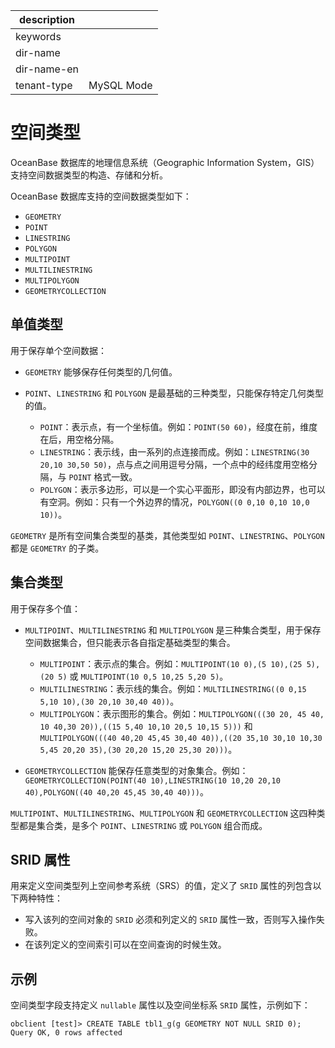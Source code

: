 |description||
|---|---|
|keywords||
|dir-name||
|dir-name-en||
|tenant-type|MySQL Mode|

# 空间类型

OceanBase 数据库的地理信息系统（Geographic Information System，GIS）支持空间数据类型的构造、存储和分析。

OceanBase 数据库支持的空间数据类型如下：

* `GEOMETRY`
* `POINT`
* `LINESTRING`
* `POLYGON`
* `MULTIPOINT`
* `MULTILINESTRING`
* `MULTIPOLYGON`
* `GEOMETRYCOLLECTION`

## 单值类型

用于保存单个空间数据：

* `GEOMETRY` 能够保存任何类型的几何值。

* `POINT`、`LINESTRING` 和 `POLYGON` 是最基础的三种类型，只能保存特定几何类型的值。

  * `POINT`：表示点，有一个坐标值。例如：`POINT(50 60)`，经度在前，维度在后，用空格分隔。
  * `LINESTRING`：表示线，由一系列的点连接而成。例如：`LINESTRING(30 20,10 30,50 50)`，点与点之间用逗号分隔，一个点中的经纬度用空格分隔，与 `POINT` 格式一致。
  * `POLYGON`：表示多边形，可以是一个实心平面形，即没有内部边界，也可以有空洞。例如：只有一个外边界的情况，`POLYGON((0 0,10 0,10 10,0 10))`。

`GEOMETRY` 是所有空间集合类型的基类，其他类型如 `POINT`、`LINESTRING`、`POLYGON` 都是 `GEOMETRY` 的子类。

## 集合类型

用于保存多个值：

* `MULTIPOINT`、`MULTILINESTRING` 和 `MULTIPOLYGON` 是三种集合类型，用于保存空间数据集合，但只能表示各自指定基础类型的集合。

  * `MULTIPOINT`：表示点的集合。例如：`MULTIPOINT(10 0),(5 10),(25 5),(20 5)` 或 `MULTIPOINT(10 0,5 10,25 5,20 5)`。
  * `MULTILINESTRING`：表示线的集合。例如：`MULTILINESTRING((0 0,15 5,10 10),(30 20,10 30,40 40))`。
  * `MULTIPOLYGON`：表示图形的集合。例如：`MULTIPOLYGON(((30 20, 45 40, 10 40,30 20)),((15 5,40 10,10 20,5 10,15 5)))` 和 `MULTIPOLYGON(((40 40,20 45,45 30,40 40)),((20 35,10 30,10 10,30 5,45 20,20 35),(30 20,20 15,20 25,30 20)))`。

* `GEOMETRYCOLLECTION` 能保存任意类型的对象集合。例如：`GEOMETRYCOLLECTION(POINT(40 10),LINESTRING(10 10,20 20,10 40),POLYGON((40 40,20 45,45 30,40 40)))`。

`MULTIPOINT`、`MULTILINESTRING`、`MULTIPOLYGON` 和 `GEOMETRYCOLLECTION` 这四种类型都是集合类，是多个 `POINT`、`LINESTRING` 或 `POLYGON` 组合而成。

## SRID 属性

用来定义空间类型列上空间参考系统（SRS）的值，定义了 `SRID` 属性的列包含以下两种特性：

* 写入该列的空间对象的 `SRID` 必须和列定义的 `SRID` 属性一致，否则写入操作失败。
* 在该列定义的空间索引可以在空间查询的时候生效。

## 示例

空间类型字段支持定义 `nullable` 属性以及空间坐标系 `SRID` 属性，示例如下：

```shell
obclient [test]> CREATE TABLE tbl1_g(g GEOMETRY NOT NULL SRID 0);
Query OK, 0 rows affected
```